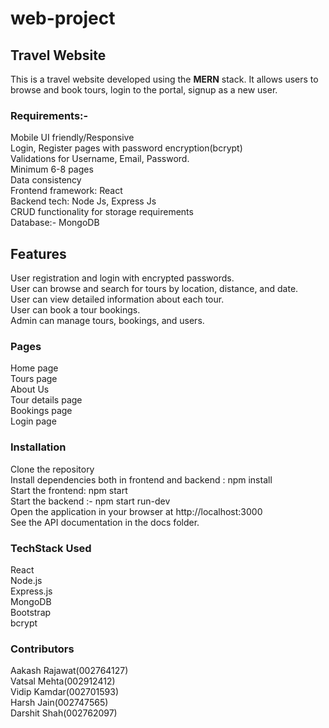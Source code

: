 # web-project

## Travel Website
This is a travel website developed using the <b>MERN</b> stack. It allows users to browse and book tours, login to the portal, signup as a new user.
<br> 

### Requirements:- 
Mobile UI friendly/Responsive <br>
Login, Register pages with password encryption(bcrypt) <br>
Validations for Username, Email, Password. <br>
Minimum 6-8 pages <br>
Data consistency <br>
Frontend framework: React <br>
Backend tech: Node Js, Express Js <br>
CRUD functionality for storage requirements <br>
Database:- MongoDB <br>


## Features
User registration and login with encrypted passwords.<br>
User can browse and search for tours by location, distance, and date. <br>
User can view detailed information about each tour. <br>
User can book a tour bookings. <br>
Admin can manage tours, bookings, and users.<br>


### Pages
Home page<br>
Tours page<br>
About Us <br>
Tour details page<br>
Bookings page<br>
Login page<br>


### Installation<br>
Clone the repository<br>
Install dependencies both in frontend and backend : npm install<br>
Start the frontend: npm start<br>
Start the backend :- npm start run-dev <br>
Open the application in your browser at http://localhost:3000<br>
See the API documentation in the docs folder.<br>

### TechStack Used
React<br>
Node.js<br>
Express.js<br>
MongoDB<br>
Bootstrap<br>
bcrypt<br>

### Contributors
Aakash Rajawat(002764127) <br>
Vatsal Mehta(002912412) <br>
Vidip Kamdar(002701593) <br>
Harsh Jain(002747565) <br>
Darshit Shah(002762097) <br>



